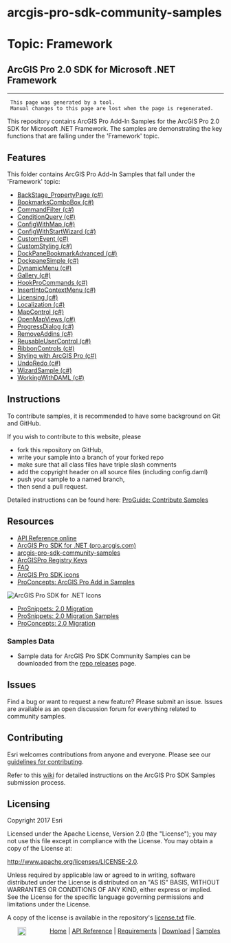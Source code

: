 # arcgis-pro-sdk-community-samples
# Topic: Framework
## ArcGIS Pro 2.0 SDK for Microsoft .NET Framework 

----------
     This page was generated by a tool.
     Manual changes to this page are lost when the page is regenerated.

This repository contains ArcGIS Pro Add-In Samples for the ArcGIS Pro 2.0 SDK for Microsoft .NET Framework.  The samples are demonstrating the key functions that are falling under the 'Framework' topic.  


## Features

This folder contains ArcGIS Pro Add-In Samples that fall under the 'Framework' topic:

* [BackStage_PropertyPage (c#)](../../../tree/master/Framework/BackStage_PropertyPage)  
* [BookmarksComboBox (c#)](../../../tree/master/Framework/BookmarksComboBox)  
* [CommandFilter (c#)](../../../tree/master/Framework/CommandFilter)  
* [ConditionQuery (c#)](../../../tree/master/Framework/ConditionQuery)  
* [ConfigWithMap (c#)](../../../tree/master/Framework/ConfigWithMap)  
* [ConfigWithStartWizard (c#)](../../../tree/master/Framework/ConfigWithStartWizard)  
* [CustomEvent (c#)](../../../tree/master/Framework/CustomEvent)  
* [CustomStyling (c#)](../../../tree/master/Framework/CustomStyling)  
* [DockPaneBookmarkAdvanced (c#)](../../../tree/master/Framework/DockPaneBookmarkAdvanced)  
* [DockpaneSimple (c#)](../../../tree/master/Framework/DockpaneSimple)  
* [DynamicMenu (c#)](../../../tree/master/Framework/DynamicMenu)  
* [Gallery (c#)](../../../tree/master/Framework/Gallery)  
* [HookProCommands (c#)](../../../tree/master/Framework/HookProCommands)  
* [InsertIntoContextMenu (c#)](../../../tree/master/Framework/InsertIntoContextMenu)  
* [Licensing (c#)](../../../tree/master/Framework/Licensing)  
* [Localization (c#)](../../../tree/master/Framework/Localization)  
* [MapControl (c#)](../../../tree/master/Framework/MapControl)  
* [OpenMapViews (c#)](../../../tree/master/Framework/OpenMapViews)  
* [ProgressDialog (c#)](../../../tree/master/Framework/ProgressDialog)  
* [RemoveAddins (c#)](../../../tree/master/Framework/RemoveAddins)  
* [ReusableUserControl (c#)](../../../tree/master/Framework/ReusableUserControl)  
* [RibbonControls (c#)](../../../tree/master/Framework/RibbonControls)  
* [Styling with ArcGIS Pro (c#)](../../../tree/master/Framework/Styling-with-ArcGIS-Pro)  
* [UndoRedo (c#)](../../../tree/master/Framework/UndoRedo)  
* [WizardSample (c#)](../../../tree/master/Framework/WizardSample)  
* [WorkingWithDAML (c#)](../../../tree/master/Framework/WorkingWithDAML)  


## Instructions

To contribute samples, it is recommended to have some background on Git and GitHub. 

If you wish to contribute to this website, please  
* fork this repository on GitHub,  
* write your sample into a branch of your forked repo  
 * make sure that all class files have triple slash comments  
 * add the copyright header on all source files (including config.daml)  
* push your sample to a named branch, 
* then send a pull request.

Detailed instructions can be found here: [ProGuide: Contribute Samples](https://github.com/Esri/arcgis-pro-sdk-community-samples/wiki/ProGuide-Contribute-Samples)

## Resources

* [API Reference online](http://pro.arcgis.com/en/pro-app/sdk/api-reference)
* <a href="http://pro.arcgis.com/en/pro-app/sdk/" target="_blank">ArcGIS Pro SDK for .NET (pro.arcgis.com)</a>
* [arcgis-pro-sdk-community-samples](http://github.com/Esri/arcgis-pro-sdk-community-samples)
* [ArcGISPro Registry Keys](http://github.com/Esri/arcgis-pro-sdk/wiki/ArcGIS-Pro-Registry-Keys)
* [FAQ](http://github.com/Esri/arcgis-pro-sdk/wiki/FAQ)
* [ArcGIS Pro SDK icons](https://github.com/Esri/arcgis-pro-sdk/releases/tag/1.4.0.7198)
* [ProConcepts: ArcGIS Pro Add in Samples](https://github.com/Esri/arcgis-pro-sdk-community-samples/wiki/ProConcepts-ArcGIS-Pro-Add-in-Samples)

![ArcGIS Pro SDK for .NET Icons](https://esri.github.io/arcgis-pro-sdk/images/Home/Image-of-icons.png "ArcGIS Pro SDK Icons")

* [ProSnippets: 2.0 Migration](http://github.com/Esri/arcgis-pro-sdk/wiki/ProSnippets-Migrating-to-2.0)  
* [ProSnippets: 2.0 Migration Samples](http://github.com/Esri/arcgis-pro-sdk/wiki/ProSnippets-2.0-Migration-Samples)  
* [ProConcepts: 2.0 Migration](http://github.com/Esri/arcgis-pro-sdk/wiki/ProConcepts-2.0-Migration-Guide)  

### Samples Data

* Sample data for ArcGIS Pro SDK Community Samples can be downloaded from the [repo releases](https://github.com/Esri/arcgis-pro-sdk-community-samples/releases) page. 

## Issues

Find a bug or want to request a new feature?  Please submit an issue.  Issues are available as an open discussion forum for everything related to community samples.

## Contributing

Esri welcomes contributions from anyone and everyone. Please see our [guidelines for contributing](https://github.com/esri/contributing).

Refer to this [wiki](https://github.com/Esri/arcgis-pro-sdk-community-samples/wiki/ProGuide-Contribute-Samples) for detailed instructions on the ArcGIS Pro SDK Samples submission process.

## Licensing
Copyright 2017 Esri

Licensed under the Apache License, Version 2.0 (the "License");
you may not use this file except in compliance with the License.
You may obtain a copy of the License at:

   http://www.apache.org/licenses/LICENSE-2.0.

Unless required by applicable law or agreed to in writing, software
distributed under the License is distributed on an "AS IS" BASIS,
WITHOUT WARRANTIES OR CONDITIONS OF ANY KIND, either express or implied.
See the License for the specific language governing permissions and
limitations under the License.

A copy of the license is available in the repository's [license.txt](./License.txt) file.

&nbsp;&nbsp;&nbsp;&nbsp;&nbsp;&nbsp;<img src="http://esri.github.io/arcgis-pro-sdk/images/ArcGISPro.png"  alt="ArcGIS Pro SDK for Microsoft .NET Framework" height = "20" width = "20" align="top"  >
&nbsp;&nbsp;&nbsp;&nbsp;&nbsp;&nbsp;&nbsp;&nbsp;&nbsp;&nbsp;&nbsp;&nbsp;
[Home](https://github.com/Esri/arcgis-pro-sdk/wiki) | <a href="http://pro.arcgis.com/en/pro-app/sdk/api-reference" target="_blank">API Reference</a> | [Requirements](https://github.com/Esri/arcgis-pro-sdk/wiki#requirements) | [Download](https://github.com/Esri/arcgis-pro-sdk/wiki#installing-arcgis-pro-sdk-for-net) | <a href="http://github.com/esri/arcgis-pro-sdk-community-samples" target="_blank">Samples</a>


